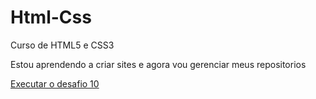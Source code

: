 # Html-Css
 Curso de HTML5 e CSS3

 Estou aprendendo a criar sites e agora vou gerenciar meus repositorios

 <a href= "https://cleitonjr01.github.io/Html-Css/exercicios/ex001/index.html">Executar o desafio 10</a> 
